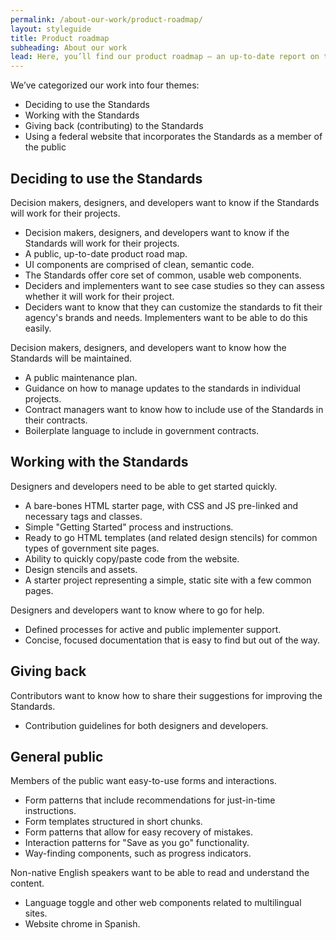 ```yaml
---
permalink: /about-our-work/product-roadmap/
layout: styleguide
title: Product roadmap
subheading: About our work
lead: Here, you’ll find our product roadmap — an up-to-date report on the work we’re doing.
---
```


<p class="usa-font-lead">We’ve categorized our work into four themes:</p>

<ul class="usa-content-list usa-font-lead">
  <li>Deciding to use the Standards</li>
  <li>Working with the Standards</li>
  <li>Giving back (contributing) to the Standards</li>
  <li>Using a federal website that incorporates the Standards as a member of the public</li>
</ul>

## Deciding to use the Standards

Decision makers, designers, and developers want to know if the Standards will work for their projects.

- Decision makers, designers, and developers want to know if the Standards will work for their projects.
- A public, up-to-date product road map.
- UI components are comprised of clean, semantic code.
- The Standards offer core set of common, usable web components.
- Deciders and implementers want to see case studies so they can assess whether it will work for their project.
- Deciders want to know that they can customize the standards to fit their agency's brands and needs. Implementers want to be able to do this easily.

Decision makers, designers, and developers want to know how the Standards will be maintained.

- A public maintenance plan.
- Guidance on how to manage updates to the standards in individual projects.
- Contract managers want to know how to include use of the Standards in their contracts.
- Boilerplate language to include in government contracts.

## Working with the Standards

Designers and developers need to be able to get started quickly.

- A bare-bones HTML starter page, with CSS and JS pre-linked and necessary tags and classes.
- Simple "Getting Started" process and instructions.
- Ready to go HTML templates (and related design stencils) for common types of government site pages.
- Ability to quickly copy/paste code from the website.
- Design stencils and assets.
- A starter project representing a simple, static site with a few common pages.

Designers and developers want to know where to go for help.

- Defined processes for active and public implementer support.
- Concise, focused documentation that is easy to find but out of the way.

## Giving back

Contributors want to know how to share their suggestions for improving the Standards.

- Contribution guidelines for both designers and developers.

## General public

Members of the public want easy-to-use forms and interactions.

- Form patterns that include recommendations for just-in-time instructions.
- Form templates structured in short chunks.
- Form patterns that allow for easy recovery of mistakes.
- Interaction patterns for "Save as you go" functionality.
- Way-finding components, such as progress indicators.

Non-native English speakers want to be able to read and understand the content.

- Language toggle and other web components related to multilingual sites.
- Website chrome in Spanish.
